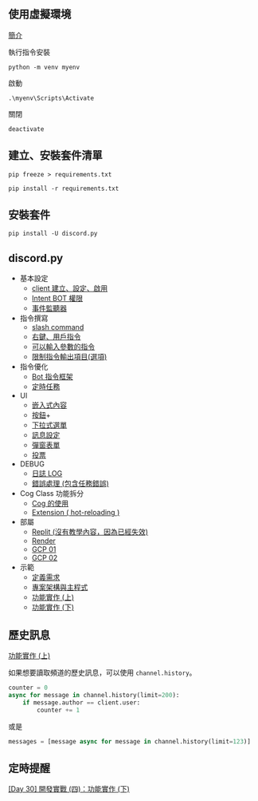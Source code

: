 ## 使用虛擬環境

[簡介](https://dev.to/codemee/python-xu-ni-huan-jing-venv-nbg)

執行指令安裝

```terminal
python -m venv myenv
```

啟動

```
.\myenv\Scripts\Activate
```

關閉

```
deactivate
```

## 建立、安裝套件清單

```
pip freeze > requirements.txt

pip install -r requirements.txt
```

## 安裝套件

```
pip install -U discord.py
```

## discord.py

- 基本設定
  - [client 建立、設定、啟用](https://ithelp.ithome.com.tw/articles/10351677)
  - [Intent BOT 權限](https://ithelp.ithome.com.tw/articles/10352867)
  - [事件監聽器](https://ithelp.ithome.com.tw/articles/10353255)
- 指令撰寫
  - [slash command](https://ithelp.ithome.com.tw/articles/10354641)
  - [右鍵、用戶指令](https://ithelp.ithome.com.tw/articles/10355260)
  - [可以輸入參數的指令](https://ithelp.ithome.com.tw/articles/10355878)
  - [限制指令輸出項目(選項)](https://ithelp.ithome.com.tw/articles/10355878)
- 指令優化
  - [Bot 指令框架](https://ithelp.ithome.com.tw/articles/10357208)
  - [定時任務](https://ithelp.ithome.com.tw/articles/10357775)
- UI
  - [嵌入式內容](https://ithelp.ithome.com.tw/articles/10358431)
  - [按鈕](https://ithelp.ithome.com.tw/articles/10359020)+
  - [下拉式選單](https://ithelp.ithome.com.tw/articles/10359610)
  - [訊息設定](https://ithelp.ithome.com.tw/articles/10360120)
  - [彈窗表單](https://ithelp.ithome.com.tw/articles/10360476)
  - [投票](https://ithelp.ithome.com.tw/articles/10360882)
- DEBUG
  - [日誌 LOG](https://ithelp.ithome.com.tw/articles/10361915)
  - [錯誤處理 (包含任務錯誤)](https://ithelp.ithome.com.tw/articles/10361989)
- Cog Class 功能拆分
  - [Cog 的使用](https://ithelp.ithome.com.tw/articles/10362985)
  - [Extension ( hot-reloading )](https://ithelp.ithome.com.tw/articles/10363117)
- 部屬
  - [Replit (沒有教學內容，因為已經失效)](https://ithelp.ithome.com.tw/articles/10363846)
  - [Render](https://ithelp.ithome.com.tw/articles/10364134)
  - [GCP 01](https://ithelp.ithome.com.tw/articles/10364612)
  - [GCP 02](https://ithelp.ithome.com.tw/articles/10365125)
- 示範
  - [定義需求](https://ithelp.ithome.com.tw/articles/10365542)
  - [專案架構與主程式](https://ithelp.ithome.com.tw/articles/10365964)
  - [功能實作 (上)](https://ithelp.ithome.com.tw/articles/10366618)
  - [功能實作 (下)](https://ithelp.ithome.com.tw/articles/10366975)

## 歷史訊息

[功能實作 (上)](https://ithelp.ithome.com.tw/articles/10366618)

如果想要讀取頻道的歷史訊息，可以使用 `channel.history`。

```py
counter = 0
async for message in channel.history(limit=200):
    if message.author == client.user:
        counter += 1
```

或是

```py
messages = [message async for message in channel.history(limit=123)]
```

## 定時提醒

[\[Day 30\] 開發實戰 (四)：功能實作 (下)](https://ithelp.ithome.com.tw/articles/10366975)
